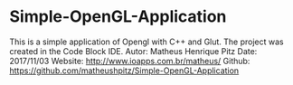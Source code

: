 # Simple-OpenGL-Application
This is a simple application of Opengl with C++ and Glut. The project was created in the Code Block IDE.
Autor: Matheus Henrique Pitz
Date: 2017/11/03
Website: http://www.ioapps.com.br/matheus/
Github: https://github.com/matheushpitz/Simple-OpenGL-Application
